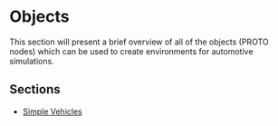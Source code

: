 # Objects

This section will present a brief overview of all of the objects (PROTO nodes) which can be used to create environments for automotive simulations.

## Sections

- [Simple Vehicles](simple-vehicles.md)
